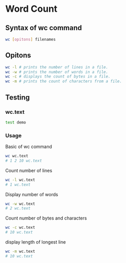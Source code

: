 # Word Count

## Syntax of wc command

```bash
wc [opitons] filenames
```

## Opitons

```bash
wc -l # prints the number of lines in a file.
wc -w # prints the number of words in a file.
wc -c # displays the count of bytes in a file.
wc -m # prints the count of characters from a file.
```

## Testing

### wc.text

```bash
test demo
```

### Usage

Basic of wc command
```bash
wc wc.text
# 1 2 10 wc.text
```

Count number of lines

```bash
wc -l wc.text
# 1 wc.text
```

Display number of words

```bash
wc -w wc.text
# 2 wc.text
```

Count number of bytes and characters

```bash
wc -c wc.text
# 10 wc.text
```

display length of longest line

```bash
wc -m wc.text
# 10 wc.text
```
